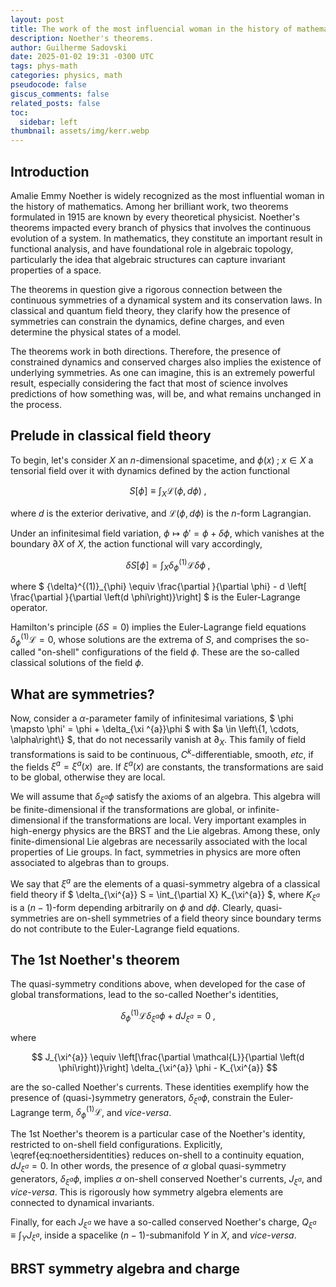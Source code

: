 ```yaml
---
layout: post
title: The work of the most influencial woman in the history of mathematics
description: Noether's theorems.
author: Guilherme Sadovski
date: 2025-01-02 19:31 -0300 UTC
tags: phys-math
categories: physics, math
pseudocode: false
giscus_comments: false
related_posts: false
toc:
  sidebar: left
thumbnail: assets/img/kerr.webp
---
```


## Introduction

Amalie Emmy Noether is widely recognized as the most influential woman in the history of mathematics. Among her brilliant work, two theorems formulated in 1915 are known by every theoretical physicist. Noether's theorems impacted every branch of physics that involves the continuous evolution of a system. In mathematics, they constitute an important result in functional analysis, and have foundational role in algebraic topology, particularly the idea that algebraic structures can capture invariant properties of a space.

The theorems in question give a rigorous connection between the continuous symmetries of a dynamical system and its conservation laws. In classical and quantum field theory, they clarify how the presence of symmetries can constrain the dynamics, define charges, and even determine the physical states of a model.

The theorems work in both directions. Therefore, the presence of constrained dynamics and conserved charges also implies the existence of underlying symmetries. As one can imagine, this is an extremely powerful result, especially considering the fact that most of science involves predictions of how something was, will be, and what remains unchanged in the process.

## Prelude in classical field theory
To begin, let's consider $X$ an $n$-dimensional spacetime, and $\phi \left(x\right) \; ; \; x \in X$ a tensorial field over it with dynamics defined by the action functional

$$ S \left[ \phi \right] \equiv \int_{X} \mathcal{L} \left( \phi, d \phi \right)  \;, $$

where $d$ is the exterior derivative, and $\mathcal{L} \left( \phi, d \phi \right)$ is the $n$-form Lagrangian.

Under an infinitesimal field variation, $\phi \mapsto \phi' = \phi + \delta \phi$, which vanishes at the boundary $\partial X$ of $X$, the action functional will vary accordingly,

$$ \delta S \left[\phi\right] = \int_{X} {\delta}^{(1)}_{\phi} \mathcal{L} \delta\phi \;, $$

where $ {\delta}^{(1)}_{\phi} \equiv \frac{\partial }{\partial \phi} - d \left[ \frac{\partial }{\partial \left(d \phi\right)}\right] $ is the Euler-Lagrange operator.

Hamilton's principle ($\delta S = 0$) implies the Euler-Lagrange field equations $\delta^{(1)}_{\phi} \mathcal{L} = 0$, whose solutions are the extrema of $S$, and comprises the so-called "on-shell" configurations of the field $\phi$. These are the so-called classical solutions of the field $\phi$.

## What are symmetries?

Now, consider a $\alpha$-parameter family of infinitesimal variations, $ \phi \mapsto \phi' = \phi + \delta_{\xi ^{a}}\phi $ with $a \in \left\\{1, \cdots, \alpha\right\\} $, that do not necessarily vanish at $\partial_X$. This family of field transformations is said to be continuous, $C^k$-differentiable, smooth, *etc*, if the fields $\xi^{a} = \xi^a (x) \;$ are. If $\xi^a (x)$ are constants, the transformations are said to be global, otherwise they are local.  

We will assume that $\delta_{\xi^{a}}\phi$ satisfy the axioms of an algebra. This algebra will be finite-dimensional if the transformations are global, or infinite-dimensional if the transformations are local. Very important examples in high-energy physics are the BRST and the Lie algebras. Among these, only finite-dimensional Lie algebras are necessarily associated with the local properties of Lie groups. In fact, symmetries in physics are more often associated to algebras than to groups.

We say that $\xi^a$ are the elements of a quasi-symmetry algebra of a classical field theory if $ \delta_{\xi^{a}} S = \int_{\partial X} K_{\xi^{a}} $, where $K_{\xi^{a}}$ is a $(n-1)$-form depending arbitrarily on $\phi$ and $d \phi$. Clearly, quasi-symmetries are on-shell symmetries of a field theory since boundary terms do not contribute to the Euler-Lagrange field equations.

## The 1st Noether's theorem

The quasi-symmetry conditions above, when developed for the case of global transformations, lead to the so-called Noether's identities,

$$ \delta_{\phi}^{(1)} \mathcal{L} \delta_{\xi^{a}} \phi + d J_{\xi^{a}} = 0 \;, \tag{1}\label{eq:noethersidentities} $$

where 

$$ J_{\xi^{a}} \equiv \left[\frac{\partial \mathcal{L}}{\partial \left(d \phi\right)}\right] \delta_{\xi^{a}} \phi - K_{\xi^{a}} $$

are the so-called Noether's currents. These identities exemplify how the presence of (quasi-)symmetry generators, $\delta_{\xi^{a}} \phi$, constrain the Euler-Lagrange term, $\delta_{\phi}^{(1)}\mathcal{L}$, and *vice-versa*.

The 1st Noether's theorem is a particular case of the Noether's identity, restricted to on-shell field configurations. Explicitly, \eqref{eq:noethersidentities} reduces on-shell to a continuity equation, $d J_{\xi^{a}} = 0$. In other words, the presence of $\alpha$ global quasi-symmetry generators, $\delta_{\xi^{a}} \phi$, implies $\alpha$ on-shell conserved Noether's currents, $J_{\xi^{a}}$, and *vice-versa*. This is rigorously how symmetry algebra elements are connected to dynamical invariants.

Finally, for each $J_{\xi^{a}}$ we have a so-called conserved Noether's charge, $Q_{\xi^{a}} \equiv \int_{Y} J_{\xi^{a}}$, inside a spacelike $(n-1)$-submanifold $Y$ in $X$, and *vice-versa*.

## BRST symmetry algebra and charge
